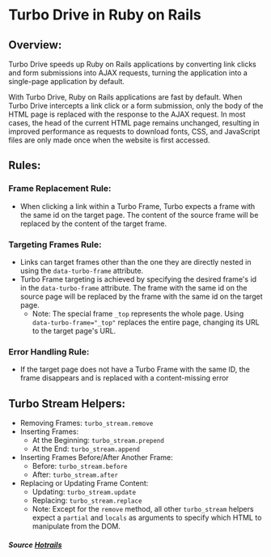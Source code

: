 # Turbo Drive in Ruby on Rails

## Overview:
Turbo Drive speeds up Ruby on Rails applications by converting link clicks and form submissions into AJAX requests, turning the application into a single-page application by default.

With Turbo Drive, Ruby on Rails applications are fast by default. When Turbo Drive intercepts a link click or a form submission, only the body of the HTML page is replaced with the response to the AJAX request. In most cases, the head of the current HTML page remains unchanged, resulting in improved performance as requests to download fonts, CSS, and JavaScript files are only made once when the website is first accessed.

## Rules:
### Frame Replacement Rule:
- When clicking a link within a Turbo Frame, Turbo expects a frame with the same id on the target page. The content of the source frame will be replaced by the content of the target frame.

### Targeting Frames Rule:
- Links can target frames other than the one they are directly nested in using the `data-turbo-frame` attribute.
- Turbo Frame targeting is achieved by specifying the desired frame's id in the `data-turbo-frame` attribute. The frame with the same id on the source page will be replaced by the frame with the same id on the target page.
  - Note: The special frame `_top` represents the whole page. Using `data-turbo-frame="_top"` replaces the entire page, changing its URL to the target page's URL.

### Error Handling Rule:
- If the target page does not have a Turbo Frame with the same ID, the frame disappears and is replaced with a content-missing error


## Turbo Stream Helpers:
- Removing Frames: `turbo_stream.remove`
- Inserting Frames:
  - At the Beginning: `turbo_stream.prepend`
  - At the End: `turbo_stream.append`
- Inserting Frames Before/After Another Frame:
  - Before: `turbo_stream.before`
  - After: `turbo_stream.after`
- Replacing or Updating Frame Content:
  - Updating: `turbo_stream.update`
  - Replacing: `turbo_stream.replace`
  - Note: Except for the `remove` method, all other `turbo_stream` helpers expect a `partial` and `locals` as arguments to specify which HTML to manipulate from the DOM.

 ##### Source [Hotrails](https://www.hotrails.dev/turbo-rails)

